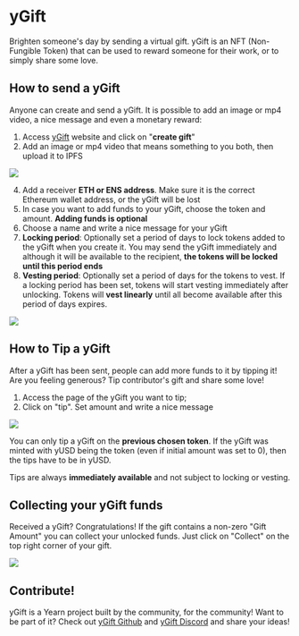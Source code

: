 # yGift

Brighten someone's day by sending a virtual gift. yGift is an NFT (Non-Fungible Token) that can be used to reward someone for their work, or to simply share some love.

## How to send a yGift

Anyone can create and send a yGift. It is possible to add an image or mp4 video, a nice message and even a monetary reward:

1. Access [yGift](https://ygift.to/) website and click on "**create gift**"
2. Add an image or mp4 video that means something to you both, then upload it to IPFS

![](https://i.imgur.com/DtrbCtH.png)

4. Add a receiver **ETH or ENS address**. Make sure it is the correct Ethereum wallet address, or the yGift will be lost
5. In case you want to add funds to your yGift, choose the token and amount. **Adding funds is optional**
6. Choose a name and write a nice message for your yGift
7. **Locking period**: Optionally set a period of days to lock tokens added to the yGift when you create it. You may send the yGift immediately and although it will be available to the recipient, **the tokens will be locked until this period ends**
8. **Vesting period**: Optionally set a period of days for the tokens to vest. If a locking period has been set, tokens will start vesting immediately after unlocking. Tokens will **vest linearly** until all become available after this period of days expires.

![](https://i.imgur.com/F9iUgTm.png)


## How to Tip a yGift

After a yGift has been sent, people can add more funds to it by tipping it! Are you feeling generous? Tip contributor's gift and share some love!

1. Access the page of the yGift you want to tip;
2. Click on "tip". Set amount and write a nice message


![](https://i.imgur.com/7crWB2h.png)


You can only tip a yGift on the **previous chosen token**. If the yGift was minted with yUSD being the token (even if initial amount was set to 0), then the tips have to be in yUSD.

Tips are always **immediately available** and not subject to locking or vesting.


## Collecting your yGift funds

Received a yGift? Congratulations! If the gift contains a non-zero "Gift Amount" you can collect your unlocked funds. Just click on "Collect" on the top right corner of your gift.

![](https://i.imgur.com/ok83Onu.png)

## Contribute! 

yGift is a Yearn project built by the community, for the community! Want to be part of it? Check out [yGift Github](https://github.com/iearn-finance/ygift) and [yGift Discord](https://discord.gg/a7A7QGNzGk) and share your ideas!